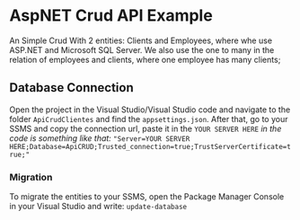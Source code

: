 # AspNET Crud API Example
 An Simple Crud With 2 entities: Clients and Employees, where whe use ASP.NET and Microsoft SQL Server. We also use the one to many in the relation of employees and clients, where one employee has many clients;

## Database Connection
 Open the project in the Visual Studio/Visual Studio code and navigate to the folder `ApiCrudClientes` and find the `appsettings.json`.
 After that, go to your SSMS and copy the connection url, paste it in the `YOUR SERVER HERE` *in the code is something like that:* `"Server=YOUR SERVER HERE;Database=ApiCRUD;Trusted_connection=true;TrustServerCertificate=true;"`

### Migration
To migrate the entities to your SSMS, open the Package Manager Console in your Visual Studio and write: `update-database`
